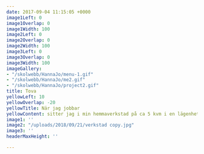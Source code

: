 ```yaml
---
date: 2017-09-04 11:15:05 +0000
image1Left: 0
image1Overlap: 0
image1Width: 100
image2Left: 0
image2Overlap: 0
image2Width: 100
image3Left: 0
image3Overlap: 0
image3Width: 100
imageGallery:
- "/skolwebb/HannaJo/menu-1.gif"
- "/skolwebb/HannaJo/me2.gif"
- "/skolwebb/HannaJo/project2.gif"
title: Tova
yellowLeft: 10
yellowOverlap: -20
yellowTitle: När jag jobbar
yellowContent: sitter jag i min hemmaverkstad på ca 5 kvm i en lägenhet i Örebro.
image1: ''
image2: "/uploads/2018/09/21/verkstad copy.jpg"
image3: ''
headerMaxHeight: ''

---
```

